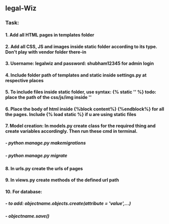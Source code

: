 ## legal-Wiz

### Task:
#### 1. Add all HTML pages in templates folder
#### 2. Add all CSS, JS and images inside static folder according to its type. Don't play with vendor folder there-in
#### 3. Username: legalwiz and password: shubham12345 for admin login
#### 4. Include folder path of templates and static inside settings.py at respective places
#### 5. To include files inside static folder, use syntax: {% static '' %} todo: place the path of the css/js/img inside ''
#### 6. Place the body of html inside {%block content%} {%endblock%} for all the pages. Include {% load static %} if u are using static files 
#### 7. Model creation: In models.py create class for the required thing and create variables accordingly. Then run these cmd in terminal.
  ##### - python manage.py makemigrations
  ##### - python manage.py migrate
#### 8. In urls.py create the urls of pages
#### 9. In views.py create methods of the defined url path
#### 10. For database:
##### - to add: objectname.objects.create(attribute = 'value',...)
##### - objectname.save()
